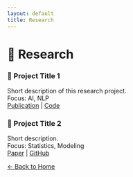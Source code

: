 ```yaml
---
layout: default
title: Research
---
```


# 🔬 Research

### 🔹 Project Title 1
Short description of this research project.  
Focus: AI, NLP  
[Publication](#) | [Code](#)

### 🔹 Project Title 2
Short description.  
Focus: Statistics, Modeling  
[Paper](#) | [GitHub](#)

[← Back to Home](index.html)
